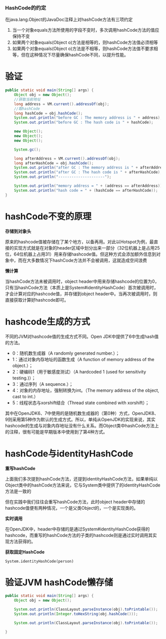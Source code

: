 ### HashCode的约定

在java.lang.Object的JavaDoc注释上对hashCode方法有三项约定

1. 当一个对象equals方法所使用的字段不变时，多次调用hashCode方法的值应保持不变
2. 如果两个对象equals(Object o)方法是相等的，则hashCode方法值必须相等
3. 如果两个对象equals(Object o)方法是不相等，则hashCode方法值不要求相等，但在这种情况下尽量确保hashCode不同，以提升性能。



# 验证

```java
public static void main(String[] args) {
    Object obj = new Object();
    //获取当前地址
    long address = VM.current().addressOf(obj);
    //取hashCode
    long hashCode = obj.hashCode();
    System.out.println("before GC : The memory address is " + address);
    System.out.println("before GC : The hash code is " + hashCode);

    new Object();
    new Object();
    new Object();

    System.gc();

    long afterAddress = VM.current().addressOf(obj);
    long afterHashCode = obj.hashCode();
    System.out.println("after GC : The memory address is " + afterAddress);
    System.out.println("after GC : The hash code is " + afterHashCode);
    System.out.println("---------------------");

    System.out.println("memory address = " + (address == afterAddress));
    System.out.println("hash code = " + (hashCode == afterHashCode));
}
```

# hashCode不变的原理

**存储到对象头**

原来的hashcode值被存储在了某个地方，以备再用。对此以Hotspot为例，最直接的实现方式就是在对象的header区域中划分出来一部分（32位机器上是占用25位，64位机器上占用31）用来存储hashcode值。但这种方式会添加额外信息到对象中，而在大多数情况下hashCode方法并不会被调用，这就造成空间浪费

**懒计算**

当hashCode方法未被调用时，object header中用来存储hashcode的位置为0，只有当hashCode方法（本质上是System#identityHashCode）首次被调用时，才会计算对应的hashcode值，并存储到object header中。当再次被调用时，则直接获取计算好hashcode即可。

# hashcode生成的方式

不同的JVM对hashcode值的生成方式不同。Open JDK中提供了6中生成hash值的方法。

- 0：随机数生成器（A randomly generated number.）；
- 1：通过对象内存地址的函数生成（A function of memory address of the object.）；
- 2：硬编码1（用于敏感度测试）（A hardcoded 1 (used for sensitivity testing.)）；
- 3：通过序列（A sequence.）；
- 4：对象的内存地址，强制转换为int。（The memory address of the object, cast to int.）
- 5：线程状态与xorshift结合（Thread state combined with xorshift）；

其中在OpenJDK6、7中使用的是随机数生成器的（第0种）方式，OpenJDK8、9则采用第5种作为默认的生成方式。所以，单纯从OpenJDK的实现来说，其实hashcode的生成与对象内存地址没有什么关系。而Object类中hashCode方法上的注释，很有可能是早期版本中使用到了第4种方式。



# hashCode与identityHashCode

**重写hashCode**

上面我们多次提到hashCode方法，还提到identityHashCode方法，如果单纯以Object类中的hashCode方法来说，它与System类中提供了的identityHashCode方法是一致的

但在实践中我们往往会重写hashCode方法，此时object header中存储的hashcode值便有两种情况，一个是父类Object的，一个是实现类的。

**实时调用**

在OpenJDK中，header中存储的是通过System#identityHashCode获得的hashcode，而重写的hashCode方法的子类的hashcode则是通过实时调用其实现方法获得的。



**获取固定HashCode**

```text
System.identityHashCode(person)
```



# 验证JVM hashCode懒存储

```java
public static void main(String[] args) {
    Object obj = new Object();

    System.out.println(ClassLayout.parseInstance(obj).toPrintable());
    System.out.println(Integer.toHexString(obj.hashCode()));

    System.out.println(ClassLayout.parseInstance(obj).toPrintable());

}
```

